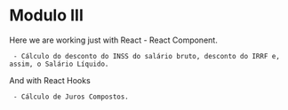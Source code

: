 # Modulo III

Here we are working just with React - React Component.

     - Cálculo do desconto do INSS do salário bruto, desconto do IRRF e, assim, o Salário Líquido.

And with React Hooks

     - Cálculo de Juros Compostos.
  
 
